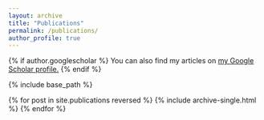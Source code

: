 ```yaml
---
layout: archive
title: "Publications"
permalink: /publications/
author_profile: true
---
```


{% if author.googlescholar %}
  You can also find my articles on <u><a href="{{michele-croci}}">my Google Scholar profile</a>.</u>
{% endif %}

{% include base_path %}

{% for post in site.publications reversed %}
  {% include archive-single.html %}
{% endfor %}
